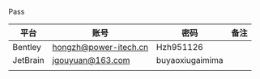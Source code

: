 Pass

| 平台     | 账号                  | 密码            | 备注 |
| -------- | --------------------- | --------------- | ---- |
| Bentley  | hongzh@power-itech.cn | Hzh951126       |      |
| JetBrain | jgouyuan@163.com      | buyaoxiugaimima |      |
|          |                       |                 |      |


